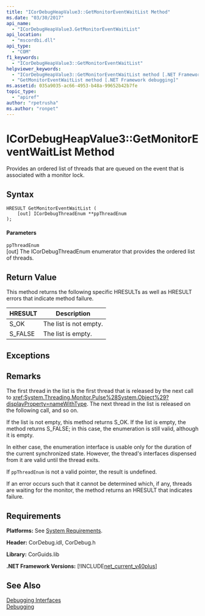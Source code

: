 ```yaml
---
title: "ICorDebugHeapValue3::GetMonitorEventWaitList Method"
ms.date: "03/30/2017"
api_name: 
  - "ICorDebugHeapValue3.GetMonitorEventWaitList"
api_location: 
  - "mscordbi.dll"
api_type: 
  - "COM"
f1_keywords: 
  - "ICorDebugHeapValue3::GetMonitorEventWaitList"
helpviewer_keywords: 
  - "ICorDebugHeapValue3::GetMonitorEventWaitList method [.NET Framework debugging]"
  - "GetMonitorEventWaitList method [.NET Framework debugging]"
ms.assetid: 035a9035-ac66-4953-b48a-99652b42b7fe
topic_type: 
  - "apiref"
author: "rpetrusha"
ms.author: "ronpet"
---
```

# ICorDebugHeapValue3::GetMonitorEventWaitList Method
Provides an ordered list of threads that are queued on the event that is associated with a monitor lock.  

## Syntax  

```  
HRESULT GetMonitorEventWaitList (  
    [out] ICorDebugThreadEnum **ppThreadEnum  
);  
```  

#### Parameters  
 `ppThreadEnum`  
 [out] The ICorDebugThreadEnum enumerator that provides the ordered list of threads.  

## Return Value  
 This method returns the following specific HRESULTs as well as HRESULT errors that indicate method failure.  


|HRESULT|Description|  
|-------------|-----------------|  
|S_OK|The list is not empty.|  
|S_FALSE|The list is empty.|  

## Exceptions  

## Remarks  
 The first thread in the list is the first thread that is released by the next call to <xref:System.Threading.Monitor.Pulse%28System.Object%29?displayProperty=nameWithType>. The next thread in the list is released on the following call, and so on.  

 If the list is not empty, this method returns S_OK. If the list is empty, the method returns S_FALSE; in this case, the enumeration is still valid, although it is empty.  

 In either case, the enumeration interface is usable only for the duration of the current synchronized state. However, the thread's interfaces dispensed from it are valid until the thread exits.  

 If `ppThreadEnum` is not a valid pointer, the result is undefined.  

 If an error occurs such that it cannot be determined which, if any, threads are waiting for the monitor, the method returns an HRESULT that indicates failure.  

## Requirements  
 **Platforms:** See [System Requirements](../../../../docs/framework/get-started/system-requirements.md).  

 **Header:** CorDebug.idl, CorDebug.h  

 **Library:** CorGuids.lib  

 **.NET Framework Versions:** [!INCLUDE[net_current_v40plus](../../../../includes/net-current-v40plus-md.md)]  

## See Also  
 [Debugging Interfaces](../../../../docs/framework/unmanaged-api/debugging/debugging-interfaces.md)  
 [Debugging](../../../../docs/framework/unmanaged-api/debugging/index.md)
